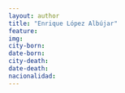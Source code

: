 ```yaml
---
layout: author
title: "Enrique López Albújar"
feature:
img: 
city-born:
date-born: 
city-death: 
date-death:
nacionalidad:
---
```

